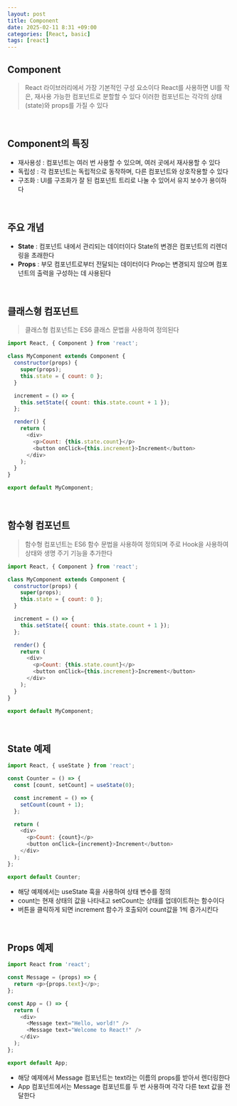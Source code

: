 ```yaml
---
layout: post
title: Component
date: 2025-02-11 8:31 +09:00
categories: [React, basic]
tags: [react]
---
```


## Component
> React 라이브러리에서 가장 기본적인 구성 요소이다
> React를 사용하면 UI를 작은, 재사용 가능한 컴포넌트로 분할할 수 있다
> 이러한 컴포넌트는 각각의 상태(state)와 props를 가질 수 있다

<br>

## Component의 특징
- 재사용성 : 컴포넌트는 여러 번 사용할 수 있으며, 여러 곳에서 재사용할 수 있다
- 독립성 : 각 컴포넌트는 독립적으로 동작하며, 다른 컴포넌트와 상호작용할 수 있다
- 구조화 : UI를 구조화가 잘 된 컴포넌트 트리로 나눌 수 있어서 유지 보수가 용이하다

<br>

## 주요 개념
- **State** : 컴포넌트 내에서 관리되는 데이터이다 State의 변경은 컴포넌트의 리렌더링을 초래한다
- **Props** : 부모 컴포넌트로부터 전달되는 데이터이다 Prop는 변경되지 않으며 컴포넌트의 출력을 구성하는 데 사용된다

<br>

## 클래스형 컴포넌트
> 클래스형 컴포넌트는 ES6 클래스 문법을 사용하여 정의된다

```javascript
import React, { Component } from 'react';

class MyComponent extends Component {
  constructor(props) {
    super(props);
    this.state = { count: 0 };
  }

  increment = () => {
    this.setState({ count: this.state.count + 1 });
  };

  render() {
    return (
      <div>
        <p>Count: {this.state.count}</p>
        <button onClick={this.increment}>Increment</button>
      </div>
    );
  }
}

export default MyComponent;
```

<br>

## 함수형 컴포넌트
> 함수형 컴포넌트는 ES6 함수 문법을 사용하여 정의되며 주로 Hook을 사용하여 상태와 생명 주기 기능을 추가한다
```javascript
import React, { Component } from 'react';

class MyComponent extends Component {
  constructor(props) {
    super(props);
    this.state = { count: 0 };
  }

  increment = () => {
    this.setState({ count: this.state.count + 1 });
  };

  render() {
    return (
      <div>
        <p>Count: {this.state.count}</p>
        <button onClick={this.increment}>Increment</button>
      </div>
    );
  }
}

export default MyComponent;
```

<br>

## State 예제
```javascript
import React, { useState } from 'react';

const Counter = () => {
  const [count, setCount] = useState(0);

  const increment = () => {
    setCount(count + 1);
  };

  return (
    <div>
      <p>Count: {count}</p>
      <button onClick={increment}>Increment</button>
    </div>
  );
};

export default Counter;
```
- 해당 예제에서는 useState 훅을 사용하여 상태 변수를 정의
- count는 현재 상태의 값을 나타내고 setCount는 상태를 업데이트하는 함수이다
- 버튼을 클릭하게 되면 increment 함수가 호출되어 count값을 1씩 증가시킨다

<br>

## Props 예제
```javascript
import React from 'react';

const Message = (props) => {
  return <p>{props.text}</p>;
};

const App = () => {
  return (
    <div>
      <Message text="Hello, world!" />
      <Message text="Welcome to React!" />
    </div>
  );
};

export default App;
```
- 해당 예제에서 Message 컴포넌트는 text라는 이름의 props를 받아서 렌더링한다
- App 컴포넌트에서는 Message 컴포넌트를 두 번 사용하며 각각 다른 text 값을 전달한다

